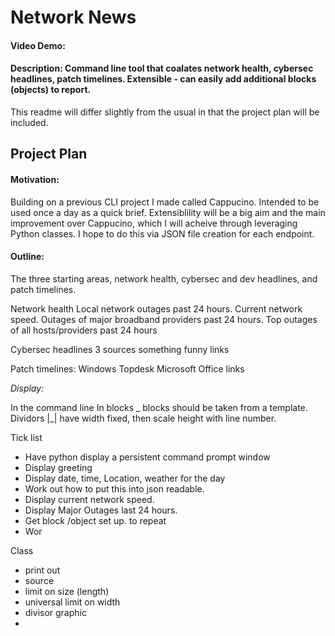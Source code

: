 # Network News
#### Video Demo:
#### Description: Command line tool that coalates network health, cybersec headlines, patch timelines. Extensible - can easily add additional blocks (objects) to report. 

This readme will differ slightly from the usual in that the project plan will be included.

## Project Plan

#### Motivation:
Building on a previous CLI project I made called Cappucino. Intended to be used once a day as a quick brief.
Extensiblility will be a big aim and the main improvement over Cappucino, which I will acheive through leveraging Python classes. I hope to do this via JSON file creation for each endpoint.

#### Outline:
The three starting areas, network health, cybersec and dev headlines, and patch timelines.

Network health
Local network outages past 24 hours.
Current network speed.
Outages of major broadband providers past 24 hours.
Top outages of all hosts/providers past 24 hours

Cybersec headlines
3 sources
something funny
links

Patch timelines:
Windows
Topdesk
Microsoft Office
links

_Display:_

In the command line
In blocks                                          _
blocks should be taken from a template. Dividors  |_|
have width fixed, then scale height with line number.


Tick list
- Have python display a persistent command prompt window
- Display greeting
- Display date, time, Location, weather for the day
- Work out how to put this into json readable.
- Display current network speed.
- Display Major Outages last 24 hours.
- Get block /object set up. to repeat
- Wor

Class
- print out
- source
- limit on size (length)
- universal limit on width
- divisor graphic
- 

